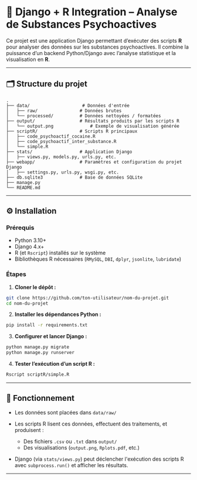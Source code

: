 # 🧠 Django + R Integration – Analyse de Substances Psychoactives

Ce projet est une application Django permettant d’exécuter des scripts **R** pour analyser des données sur les substances psychoactives. Il combine la puissance d’un backend Python/Django avec l’analyse statistique et la visualisation en **R**.

---

## 🗂️ Structure du projet

```
.
├── data/                    # Données d'entrée
│   ├── raw/                # Données brutes
│   └── processed/          # Données nettoyées / formatées
├── output/                 # Résultats produits par les scripts R
│   └── output.png              # Exemple de visualisation générée
├── scriptR/                # Scripts R principaux
│   ├── code_psychoactif_cocaine.R
│   ├── code_psychoactif_inter_substance.R
│   └── simple.R
├── stats/                  # Application Django
│   ├── views.py, models.py, urls.py, etc.
├── webapp/                 # Paramètres et configuration du projet Django
│   ├── settings.py, urls.py, wsgi.py, etc.
├── db.sqlite3              # Base de données SQLite
├── manage.py
└── README.md
```

---

## ⚙️ Installation

### Prérequis

* Python 3.10+
* Django 4.x+
* R (et `Rscript`) installés sur le système
* Bibliothèques R nécessaires (`RMySQL`, `DBI`, `dplyr`, `jsonlite`, `lubridate`)


### Étapes

1. **Cloner le dépôt :**

```bash
git clone https://github.com/ton-utilisateur/nom-du-projet.git
cd nom-du-projet
```

2. **Installer les dépendances Python :**

```bash
pip install -r requirements.txt
```

3. **Configurer et lancer Django :**

```bash
python manage.py migrate
python manage.py runserver
```

4. **Tester l’exécution d’un script R :**

```bash
Rscript scriptR/simple.R
```

---

## 🧪 Fonctionnement

* Les données sont placées dans `data/raw/`
* Les scripts R lisent ces données, effectuent des traitements, et produisent :

  * Des fichiers `.csv` ou `.txt` dans `output/`
  * Des visualisations (`output.png`, `Rplots.pdf`, etc.)
* Django (via `stats/views.py`) peut déclencher l'exécution des scripts R avec `subprocess.run()` et afficher les résultats.

---
